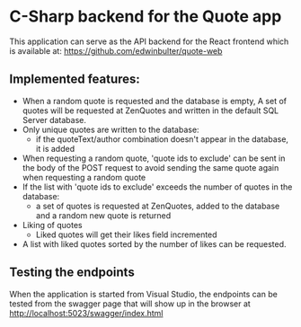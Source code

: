 # C-Sharp backend for the Quote app
This application can serve as the API backend for the React frontend which is available at:
https://github.com/edwinbulter/quote-web

## Implemented features:
- When a random quote is requested and the database is empty, A set of quotes will be requested at ZenQuotes and written in the default SQL Server database.
- Only unique quotes are written to the database:
  - if the quoteText/author combination doesn't appear in the database, it is added
- When requesting a random quote, 'quote ids to exclude' can be sent in the body of the POST request to avoid sending the same quote again when requesting a random quote
- If the list with 'quote ids to exclude' exceeds the number of quotes in the database:
  - a set of quotes is requested at ZenQuotes, added to the database and a random new quote is returned
- Liking of quotes
  - Liked quotes will get their likes field incremented
- A list with liked quotes sorted by the number of likes can be requested.

## Testing the endpoints
When the application is started from Visual Studio, the endpoints can be tested from the swagger page that will show up in the browser at
[http://localhost:5023/swagger/index.html](http://localhost:5023/swagger/index.html)
